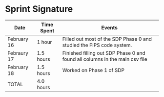 # Sprint Signature

| Date        | Time Spent | Events
|-------------|------------|--------------------
| February 16 | 1 hour     | Filled out most of the SDP Phase 0 and studied the FIPS code system.
| Febraury 17 | 1.5 hours  | Finished filling out SDP Phase 0 and found all columns in the main csv file
| February 18 | 1.5 hours  | Worked on Phase 1 of SDP
| TOTAL       | 4.0 hours  |
